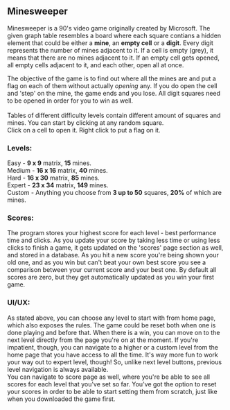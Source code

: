 <h2>
  Minesweeper
</h2>
Minesweeper is a 90's video game originally created by Microsoft. The given graph table resembles a board where each square contians a hidden element that could be either a <b>mine</b>,
an <b>empty cell</b> or a <b>digit</b>. Every digit represents the number of mines adjacent to it. If a cell is empty (grey), it means that there are no mines adjacent to it. If an empty cell gets opened, all empty cells adjacent to it, and each other, open all at once.

The objective of the game is to find out where all the mines are and put a flag on each of them without actually _opening_ any. If you do open the cell and 'step' on the mine, the game ends and you lose.
All digit squares need to be opened in order for you to win as well. <br> <br>
Tables of different difficulty levels contain different amount of squares and mines.
You can start by clicking at any random square. <br>
Click on a cell to open it. Right click to put a flag on it.

<h3>
  Levels:
</h3>
Easy - <b>9 x 9</b> matrix, <b>15</b> mines. <br>
Medium - <b>16 x 16</b> matrix, <b>40</b> mines. <br>
Hard - <b>16 x 30</b> matrix, <b>85</b> mines. <br>
Expert - <b>23 x 34</b> matrix, <b>149</b> mines. <br>
Custom - Anything you choose from <b>3 up to 50</b> squares, <b>20%</b> of which are mines. <br> 

<h3>
  Scores:
</h3>
The program stores your highest score for each level - best performance time and clicks.
As you update your score by taking less time or using less clicks to finish a game, it gets 
updated on the 'scores' page section as well, and stored in a database. As you hit a new score you're being shown
your old one, and as you win but can't beat your own best score you see a comparison 
between your current score and your best one. By default all scores are zero, but they 
get automatically updated as you win your first game. <br> 

<h3>
  UI/UX:
</h3>
As stated above, you can choose any level to start with from home page, which also exposes the rules.
The game could be reset both when one is done playing and before that. When there is a win, you can move on to the next
level directly from the page you're on at the moment. If you're impatient, though, you can navigate to a higher or 
a custom level from the home page that you have access to all the time. It's way more fun to work your way out to expert
level, though!
So, unlike next level buttons, previous level navigation is always available. <br>
You can navigate to score page as well, where you're be able to see all scores for each level that you've set so far. You've got the option to reset your scores in order to be able to start setting them from scratch, just like when you downloaded the game first. <br>
